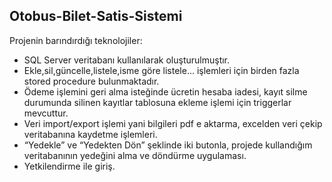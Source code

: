 ## Otobus-Bilet-Satis-Sistemi
Projenin barındırdığı teknolojiler:
* SQL Server veritabanı kullanılarak oluşturulmuştır.
* Ekle,sil,güncelle,listele,isme göre listele... işlemleri için birden fazla stored procedure bulunmaktadır.
* Ödeme işlemini geri alma isteğinde ücretin hesaba iadesi, kayıt silme durumunda silinen kayıtlar tablosuna ekleme işlemi için triggerlar mevcuttur.
* Veri import/export işlemi yani bilgileri pdf e aktarma, excelden veri çekip veritabanına kaydetme işlemleri.
* “Yedekle” ve “Yedekten Dön” şeklinde iki butonla, projede kullandığım veritabanının yedeğini alma ve döndürme uygulaması.
* Yetkilendirme ile giriş. 
